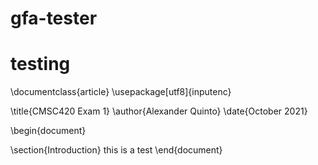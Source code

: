 # gfa-tester

# testing

\documentclass{article}
\usepackage[utf8]{inputenc}

\title{CMSC420 Exam 1}
\author{Alexander Quinto}
\date{October 2021}

\begin{document}


\section{Introduction}
this is a test
\end{document}
